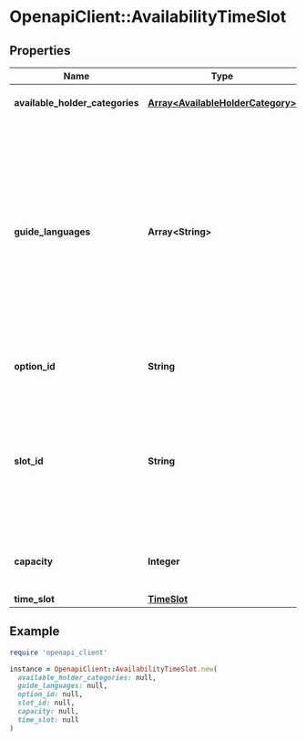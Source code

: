 # OpenapiClient::AvailabilityTimeSlot

## Properties

| Name | Type | Description | Notes |
| ---- | ---- | ----------- | ----- |
| **available_holder_categories** | [**Array&lt;AvailableHolderCategory&gt;**](AvailableHolderCategory.md) | Holder categories for the slot. |  |
| **guide_languages** | **Array&lt;String&gt;** | A list of languages which can be booked for the slot. The languages will appear for *all* available holder categories in the slot.  This property must follow the [ISO 639-1 standard](https://www.iso.org/iso-639-language-codes.html).  | [optional] |
| **option_id** | **String** | The ID of the option that the slot belongs to. |  |
| **slot_id** | **String** | The availability slot ID, assigned by the supplier.  The ID must be unique. The same ID cannot be re-used for different experiences.  |  |
| **capacity** | **Integer** | The remaining number of seats for the slot. | [optional] |
| **time_slot** | [**TimeSlot**](TimeSlot.md) |  |  |

## Example

```ruby
require 'openapi_client'

instance = OpenapiClient::AvailabilityTimeSlot.new(
  available_holder_categories: null,
  guide_languages: null,
  option_id: null,
  slot_id: null,
  capacity: null,
  time_slot: null
)
```

